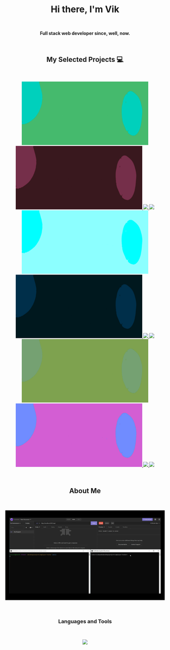 <p>
  <h1 align="center"><b>Hi there, I'm Vik</h1>
</p>

<br />

<p align="center">Full stack web developer since, well, now.</p>

<br />

<h2 align="center">My Selected Projects 💻</h2>
<br />


<p align="center">
  <a href="https://github.com/Vik-Maharaj/vik-maharaj-web-portfolio"><img width="400" src="https://github.com/Vik-Maharaj/Vik-Maharaj/blob/main/src/thumbnail-01.png?raw=true" />
  <a href="https://github.com/Vik-Maharaj/fruitbook"><img width="400" src="https://github.com/Vik-Maharaj/Vik-Maharaj/blob/main/src/thumbnail-02.png?raw=true" />
 <a href="https://github.com/Vik-Maharaj/vik-maharaj-web-portfolio">
  <img align="" src="https://github-readme-stats.vercel.app/api/pin/?username=Vik-Maharaj&repo=vik-maharaj-web-portfolio&theme=default_repocard" />
</a>
  <a href="https://github.com/Vik-Maharaj/fruitbook">
  <img align="" src="https://github-readme-stats.vercel.app/api/pin/?username=Vik-Maharaj&repo=fruitbook&theme=default_repocard" />
</a>
  <a href="https://github.com/Vik-Maharaj/employee-tracker"><img width="400" src="https://github.com/Vik-Maharaj/Vik-Maharaj/blob/main/src/thumbnail-03.png?raw=true" />
  <a href="https://github.com/Vik-Maharaj/team-profile-generator"><img width="400" src="https://github.com/Vik-Maharaj/Vik-Maharaj/blob/main/src/thumbnail-04.png?raw=true" />
  <a href="https://github.com/Vik-Maharaj/employee-tracker">
  <img align="" src="https://github-readme-stats.vercel.app/api/pin/?username=Vik-Maharaj&repo=employee-tracker&theme=default_repocard" />
</a>
<a href="https://github.com/Vik-Maharaj/team-profile-generator">
  <img align="" src="https://github-readme-stats.vercel.app/api/pin/?username=Vik-Maharaj&repo=team-profile-generator&theme=default_repocard" />
</a>
  <a href="https://github.com/Vik-Maharaj/code-quiz"><img width="400" src="https://github.com/Vik-Maharaj/Vik-Maharaj/blob/main/src/thumbnail-05.png?raw=true" />
  <a href="https://github.com/Vik-Maharaj/weather-dashboard"><img width="400" src="https://github.com/Vik-Maharaj/Vik-Maharaj/blob/main/src/thumbnail-06.png?raw=true" />
  <a href="https://github.com/Vik-Maharaj/code-quiz">
  <img align="" src="https://github-readme-stats.vercel.app/api/pin/?username=Vik-Maharaj&repo=code-quiz&theme=default_repocard" />
</a>
<a href="https://github.com/Vik-Maharaj/weather-dashboard">
  <img align="" src="https://github-readme-stats.vercel.app/api/pin/?username=Vik-Maharaj&repo=weather-dashboard&theme=default_repocard" />
</a>
</p>

<br />

<h2 align="center">About Me</h2>
<br />


![Vik's Team Profile Generator Usage Example Video](src/employee-tracker-initialize-database-example.gif)

<br />
<p>
<h3 align="center"> Languages and Tools</h3>
</p>

<br />


<p align="center">
  <a href="https://skillicons.dev">
    <img src="https://skillicons.dev/icons?i=git,js,html,css,express,jquery,mysql,nodejs,bootstrap,ps,ai,ae,pr,vscode" />
  </a>
</p>
